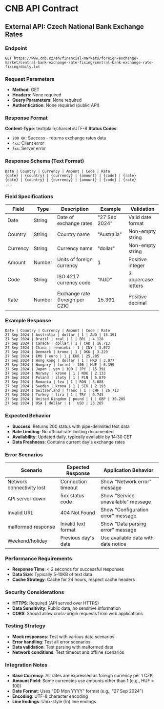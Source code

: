 # CNB API Contract

## External API: Czech National Bank Exchange Rates

### Endpoint
```
GET https://www.cnb.cz/en/financial-markets/foreign-exchange-market/central-bank-exchange-rate-fixing/central-bank-exchange-rate-fixing/daily.txt
```

### Request Parameters
- **Method**: GET
- **Headers**: None required
- **Query Parameters**: None required
- **Authentication**: None required (public API)

### Response Format
**Content-Type**: text/plain;charset=UTF-8
**Status Codes**:
- `200 OK`: Success - returns exchange rates data
- `4xx`: Client error
- `5xx`: Server error

### Response Schema (Text Format)
```
Date | Country | Currency | Amount | Code | Rate
{date} | {country} | {currency} | {amount} | {code} | {rate}
{date} | {country} | {currency} | {amount} | {code} | {rate}
...
```

### Field Specifications
| Field | Type | Description | Example | Validation |
|-------|------|-------------|---------|------------|
| Date | String | Date of exchange rates | "27 Sep 2024" | Valid date format |
| Country | String | Country name | "Australia" | Non-empty string |
| Currency | String | Currency name | "dollar" | Non-empty string |
| Amount | Number | Units of foreign currency | 1 | Positive integer |
| Code | String | ISO 4217 currency code | "AUD" | 3 uppercase letters |
| Rate | Number | Exchange rate (foreign per CZK) | 15.391 | Positive decimal |

### Example Response
```
Date | Country | Currency | Amount | Code | Rate
27 Sep 2024 | Australia | dollar | 1 | AUD | 15.391
27 Sep 2024 | Brazil | real | 1 | BRL | 4.128
27 Sep 2024 | Canada | dollar | 1 | CAD | 16.713
27 Sep 2024 | China | renminbi | 1 | CNY | 3.072
27 Sep 2024 | Denmark | krone | 1 | DKK | 3.229
27 Sep 2024 | EMU | euro | 1 | EUR | 25.285
27 Sep 2024 | Hong Kong | dollar | 1 | HKD | 3.077
27 Sep 2024 | Hungary | forint | 100 | HUF | 6.399
27 Sep 2024 | Japan | yen | 100 | JPY | 15.391
27 Sep 2024 | Norway | krone | 1 | NOK | 2.133
27 Sep 2024 | Poland | zloty | 1 | PLN | 5.879
27 Sep 2024 | Romania | leu | 1 | RON | 5.088
27 Sep 2024 | Sweden | krona | 1 | SEK | 2.193
27 Sep 2024 | Switzerland | franc | 1 | CHF | 26.713
27 Sep 2024 | Turkey | lira | 1 | TRY | 0.745
27 Sep 2024 | United Kingdom | pound | 1 | GBP | 30.285
27 Sep 2024 | USA | dollar | 1 | USD | 23.285
```

### Expected Behavior
- **Success**: Returns 200 status with pipe-delimited text data
- **Rate Limiting**: No official rate limiting documented
- **Availability**: Updated daily, typically available by 14:30 CET
- **Data Freshness**: Contains current day's exchange rates

### Error Scenarios
| Scenario | Expected Response | Application Behavior |
|----------|------------------|---------------------|
| Network connectivity lost | Connection timeout | Show "Network error" message |
| API server down | 5xx status code | Show "Service unavailable" message |
| Invalid URL | 404 Not Found | Show "Configuration error" message |
| malformed response | Invalid text format | Show "Data parsing error" message |
| Weekend/holiday | Previous day's data | Use available data with date notice |

### Performance Requirements
- **Response Time**: < 2 seconds for successful responses
- **Data Size**: Typically 5-10KB of text data
- **Cache Strategy**: Cache for 24 hours, respect cache headers

### Security Considerations
- **HTTPS**: Required (API served over HTTPS)
- **Data Sensitivity**: Public data, no sensitive information
- **CORS**: Should allow cross-origin requests from web applications

### Testing Strategy
- **Mock responses**: Test with various data scenarios
- **Error handling**: Test all error scenarios
- **Data validation**: Test parsing with malformed data
- **Network conditions**: Test timeout and offline scenarios

### Integration Notes
- **Base Currency**: All rates are expressed as foreign currency per 1 CZK
- **Amount Field**: Some currencies use amounts other than 1 (e.g., HUF = 100)
- **Date Format**: Uses "DD Mon YYYY" format (e.g., "27 Sep 2024")
- **Encoding**: UTF-8 character encoding
- **Line Endings**: Unix-style (\n) line endings